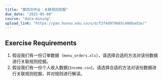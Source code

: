 ```yaml
---
title: "第四次作业：关联规则挖掘"
due_date: "2025-05-08"
course: "data-mining"
upload_link: "https://pan.hunnu.edu.cn/u/d/f2f4d979665c40dbad1e/"
---
```


## Exercise Requirements
1. 假设我们有一份订单数据（`menu_orders.xls`），请选择合适的方法对该份数据进行关联规则挖掘。
2. 假设我们有一份个人收入数据(`Income.csv`)，请选择合适的方法对该份数据进行关联规则挖掘，并对规则进行解读。